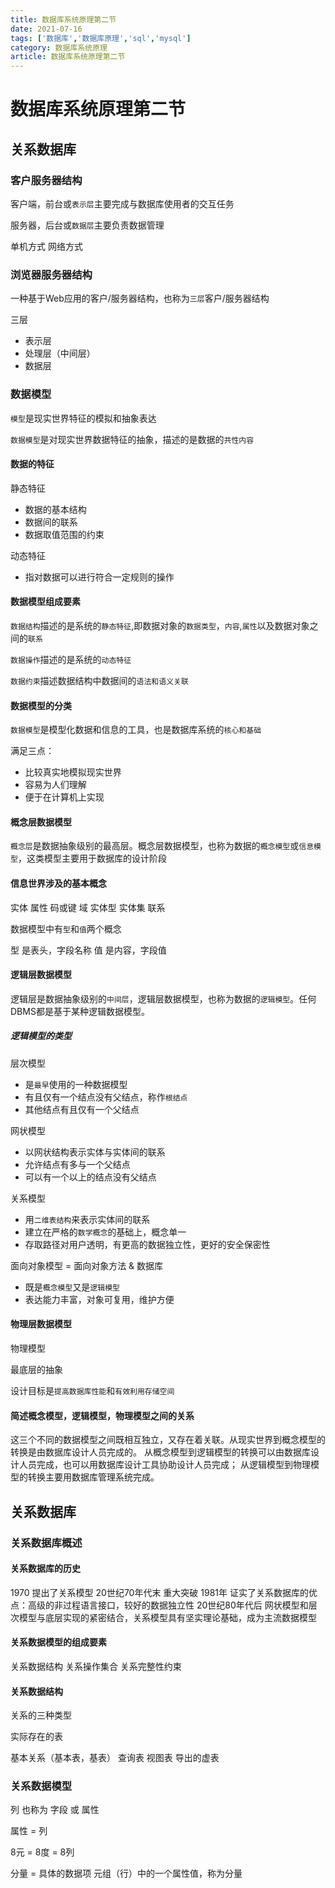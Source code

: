 ```yaml
---
title: 数据库系统原理第二节
date: 2021-07-16
tags: ['数据库','数据库原理','sql','mysql']
category: 数据库系统原理
article: 数据库系统原理第二节
---
```


# 数据库系统原理第二节

## 关系数据库

### 客户服务器结构

客户端，前台或`表示层`主要完成与数据库使用者的交互任务

服务器，后台或`数据层`主要负责数据管理

单机方式
网络方式

### 浏览器服务器结构

一种基于Web应用的客户/服务器结构，也称为`三层`客户/服务器结构

三层
- 表示层
- 处理层（中间层）
- 数据层

### 数据模型

`模型`是现实世界特征的模拟和抽象表达

`数据模型`是对现实世界数据特征的抽象，描述的是数据的`共性内容`

#### 数据的特征

静态特征
- 数据的基本结构
- 数据间的联系
- 数据取值范围的约束

动态特征
- 指对数据可以进行符合一定规则的操作

#### 数据模型组成要素

`数据结构`描述的是系统的`静态特征`,即数据对象的`数据类型`，`内容`,`属性`以及数据对象之间的`联系`

`数据操作`描述的是系统的`动态特征`

`数据约束`描述数据结构中数据间的`语法和语义关联`


#### 数据模型的分类

`数据模型`是模型化数据和信息的工具，也是数据库系统的`核心和基础`

满足三点：
- 比较真实地模拟现实世界
- 容易为人们理解
- 便于在计算机上实现


#### 概念层数据模型

`概念层`是数据抽象级别的最高层。概念层数据模型，也称为数据的`概念模型`或`信息模型`，这类模型主要用于数据库的设计阶段


#### 信息世界涉及的基本概念

实体
属性
码或键
域
实体型
实体集
联系

数据模型中有`型`和`值`两个概念

型 是表头，字段名称
值 是内容，字段值


#### 逻辑层数据模型

逻辑层是数据抽象级别的`中间层`，逻辑层数据模型，也称为数据的`逻辑模型`。任何DBMS都是基于某种逻辑数据模型。


##### 逻辑模型的类型

层次模型
- 是`最早`使用的一种数据模型
- 有且仅有一个结点没有父结点，称作`根结点`
- 其他结点有且仅有一个父结点


网状模型
- 以网状结构表示实体与实体间的联系
- 允许结点有多与一个父结点
- 可以有一个以上的结点没有父结点


关系模型
- 用`二维表结构`来表示实体间的联系
- 建立在严格的`数学概念`的基础上，概念单一
- 存取路径对用户透明，有更高的数据独立性，更好的安全保密性

面向对象模型 = 面向对象方法 & 数据库
- 既是`概念模型`又是`逻辑模型`
- 表达能力丰富，对象可复用，维护方便

#### 物理层数据模型

物理模型

最底层的抽象

设计目标是`提高数据库性能`和`有效利用存储空间`


#### 简述概念模型，逻辑模型，物理模型之间的关系

这三个不同的数据模型之间既相互独立，又存在着关联。从现实世界到概念模型的转换是由数据库设计人员完成的。
从概念模型到逻辑模型的转换可以由数据库设计人员完成，也可以用数据库设计工具协助设计人员完成；
从逻辑模型到物理模型的转换主要用数据库管理系统完成。


## 关系数据库

### 关系数据库概述

#### 关系数据库的历史

1970 提出了关系模型
20世纪70年代末 重大突破
1981年 证实了关系数据库的优点：高级的非过程语言接口，较好的数据独立性
20世纪80年代后 网状模型和层次模型与底层实现的紧密结合，关系模型具有坚实理论基础，成为主流数据模型


#### 关系数据模型的组成要素

关系数据结构
关系操作集合
关系完整性约束

#### 关系数据结构

关系的三种类型

实际存在的表

基本关系（基本表，基表）
查询表
视图表 导出的虚表


### 关系数据模型

列 也称为 字段 或 属性

属性  = 列

8元 = 8度 = 8列

分量 = 具体的数据项
元组（行）中的一个属性值，称为分量




